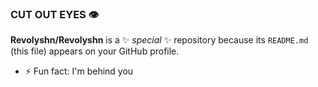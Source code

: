 ### CUT OUT EYES 👁


**Revolyshn/Revolyshn** is a ✨ _special_ ✨ repository because its `README.md` (this file) appears on your GitHub profile.

- ⚡ Fun fact: I'm behind you

